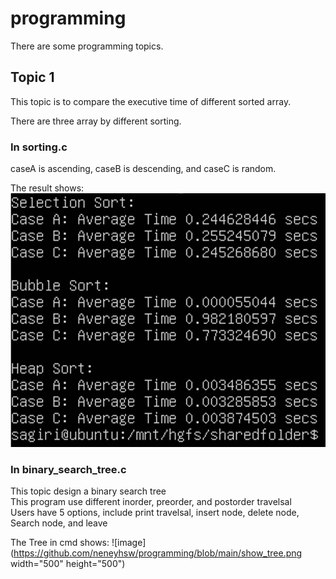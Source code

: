 # programming
There are some programming topics.

## Topic 1
This topic is to compare the executive time of different sorted array.  

There are three array by different sorting.  

### In sorting.c
caseA is ascending, caseB is descending, and caseC is random.  

The result shows:  
![image](https://github.com/neneyhsw/programming/blob/main/sorting_results.png)

### In binary_search_tree.c
This topic design a binary search tree  
This program use different inorder, preorder, and postorder travelsal  
Users have 5 options, include print travelsal, insert node, delete node, Search node, and leave  

The Tree in cmd shows:
![image](https://github.com/neneyhsw/programming/blob/main/show_tree.png width="500" height="500")
